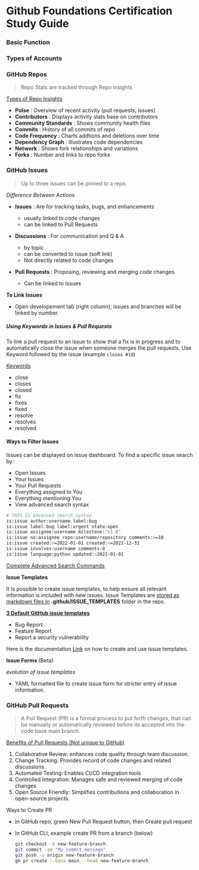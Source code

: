 # Github Foundations Certification Study Guide

### Basic Function

### Types of Accounts

### GitHub Repos
> Repo Stats are tracked through Repo insights

<ins>Types of Repo Insights</ins>
- **Pulse** : Overview of recent activity (pull requests, issues)
- **Contributors** : Displays activity stats base on contributors
- **Community Standards** : Shows community health files
- **Commits** : History of all commits of repo
- **Code Frequency** :  Charts addtions and deletions over time
- **Dependency Graph** : Illustrates code dependencies
- **Network** : Shows fork relationships and variations
- **Forks** : Number and links to repo forks

### GitHub Issues

> Up to three issues can be pinned to a repo.

_Difference Between Actions_

- __Issues__ : Are for tracking tasks, bugs, and enhancements
    - usually linked to code changes
    - can be linked to Pull Requests

- __Discussions__ : For communication and Q & A
    - by topic
    - can be converted to issue (soft link)
    - Not directly related to code changes

- __Pull Requests__ : Proposing, reviewing and merging code changes
    - Can be linked to Issues
 
__To Link Issues__

- Open developement tab (right column); issues and branches will be linked by number.


 ##### Using Keywords in Issues & Pull Requests
To link a pull request to an issue to show that a fix is in progress and to automatically close the issue when         someone merges the pull requests. Use Keyword followed by the issue (example `closes #10`)

<ins>Keywords</ins>
- close
- closes
- closed
- fix
- fixes
- fixed
- resolve
- resolves
- resolved

#### Ways to Filter Issues

Issues can be displayed on issue dashboard. To find a specific issue search by:
- Open Issues
- Your Issues
- Your Pull Requests
- Everything assigned to You
- Everything mentioning You
- View advanced search syntax

```bash
# THIS IS advanced search syntax
is:issue author:username label:bug
is:issue label:bug label:urgent state:open 
is:issue assignee:username milestone:"v1.0"
is:issue no:assignee repo:username/repository comments:>=10
is:issue created:>=2022-01-01 created:<=2022-12-31
is:issue involves:username comments:0
is:issue language:python updated:>2022-01-01
```

[Complete Advanced Search Commands](https://docs.github.com/en/search-github/searching-on-github/searching-issues-and-pull-requests)

__Issue Templates__

It is possible to create issue templates, to help ensure all relevant information is included with new issues.
Issue Templates are <ins>stored as markdown files in</ins>  **.github/ISSUE_TEMPLATES** folder in the repo.

<ins>__3 Default GitHub issue templates__</ins>
- Bug Report
- Feature Report
- Report a security vulnerability

Here is the documentation [Link](https://docs.github.com/en/communities/using-templates-to-encourage-useful-issues-and-pull-requests/about-issue-and-pull-request-templates) on how to create and use issue templates.

__Issue Forms__ (Beta)

*evolution of issue templates*

- YAML formatted file to create issue form for stricter entry of issue information.

### GitHub Pull Requests

> A Pull Request (PR) is a formal process to put forth changes, that can be manually or automatically reviewed before its accepted into the code base main branch.

<ins>Benefits of Pull Requests (Not unique to GitHub) </ins>
1. Collaborative Review: enhances code quality through team discussion.
2. Change Tracking: Provides record of code changes and related discussions.
3. Automated Testing: Enables CI/CD integration tools
4. Controlled Integration: Manages safe and reviewed merging of code changes
5. Open Source Friendly: Simplifies contributions and collaboration in open-source projects.

Ways to Create PR
- In GitHub repo, green New Pull Request button, then Create pull request
- In GitHub CLI, example create PR from a branch (below)
  
  ```bash
  git checkout -b new-feature-branch
  git commit -am "My commit message"
  git push -u origin new-feature-branch
  gh pr create --base main --head new-feature-branch
  ```





